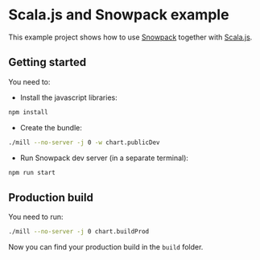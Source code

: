 # Scala.js and Snowpack example

This example project shows how to use [Snowpack](https://snowpack.dev) together
with [Scala.js](https://scala-js.org).

## Getting started

You need to:

- Install the javascript libraries:

```bash
npm install
```

- Create the bundle:

```bash
./mill --no-server -j 0 -w chart.publicDev
```

- Run Snowpack dev server (in a separate terminal):

```bash
npm run start
```

## Production build

You need to run:

```bash
./mill --no-server -j 0 chart.buildProd
```

Now you can find your production build in the `build` folder.
